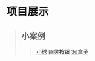# 项目展示
> ## 小案例
>> <a href="./小球.html">小球</a>
>> <a href="./幽灵按钮.html">幽灵按钮</a>
>> <a href="./3d盒子.html">3d盒子</a>